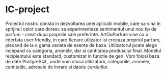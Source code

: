 # IC-project
Proiectul nostru consta in dezvoltarea unei aplicatii mobile, care sa vina in sprijinul celor care doresc sa experimenteze sentimentul unui nou tip de parfum - creat dupa propriile sale preferinte.
ArtDuParfum vine cu o interfata user friendly, in care fiecare utlizator isi creeaza propriul parfum, plecand de la o gama variata de esente de baza.
Utilizatorul poate alege incepand cu categoria, aromele, dar si cantitatea produsului final.
Modelul recipientului este standard, customizat in functie de gen.
Vom folosi baza de date PostgreSQL, unde vom stoca utilizatorii, categoriile, aromele, cantitatile, adresele de livrare si datele cardurilor.
